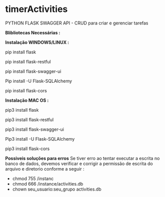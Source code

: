 # timerActivities
PYTHON FLASK SWAGGER API - CRUD para criar e gerenciar tarefas

 
**Blibliotecas  Necessárias :**
 
**Instalação WINDOWS/LINUX :**

pip install  flask

pip install flask-restful

pip install flask-swagger-ui

Pip install -U Flask-SQLAlchemy

pip  install flask-cors

 
**Instalação MAC OS :**

pip3 install  flask

pip3 install flask-restful

pip3 install flask-swagger-ui

Pip3 install -U Flask-SQLAlchemy

pip3  install flask-cors

**Possiveis soluções para erros**
Se tiver erro ao tentar executar a escrita no banco de dados, devemos verificar e corrigir a permissão de escrita do arquivo e diretorio conforme a seguir :  
  * chmod 755 /instanc
  * chmod 666 /instance/activities.db
  * chown seu_usuario:seu_grupo activities.db 
